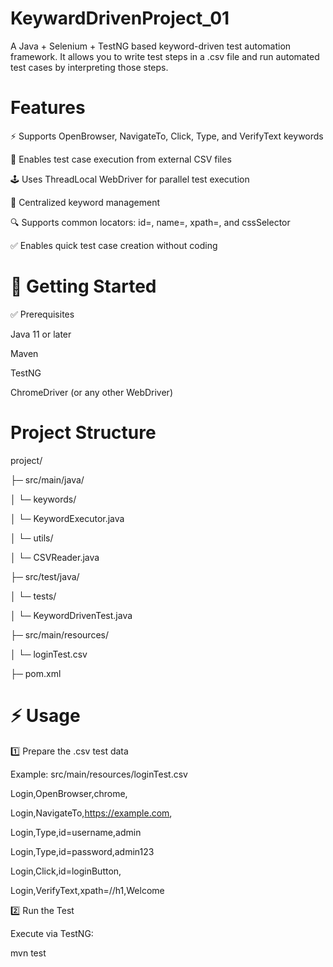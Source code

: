 # KeywardDrivenProject_01

A Java + Selenium + TestNG based keyword-driven test automation framework.
It allows you to write test steps in a .csv file and run automated test cases by interpreting those steps.

# Features
⚡️ Supports OpenBrowser, NavigateTo, Click, Type, and VerifyText keywords

📄 Enables test case execution from external CSV files

🕹️ Uses ThreadLocal WebDriver for parallel test execution

🧹 Centralized keyword management

🔍 Supports common locators: id=, name=, xpath=, and cssSelector

✅ Enables quick test case creation without coding





# 🏁 Getting Started

✅ Prerequisites

Java 11 or later

Maven

TestNG

ChromeDriver (or any other WebDriver)


# Project Structure
project/

├─ src/main/java/

│  └─ keywords/

│       └─ KeywordExecutor.java

│  └─ utils/

│       └─ CSVReader.java

├─ src/test/java/

│  └─ tests/

│       └─ KeywordDrivenTest.java

├─ src/main/resources/

│       └─ loginTest.csv

├─ pom.xml


# ⚡️ Usage

1️⃣ Prepare the .csv test data

Example: src/main/resources/loginTest.csv

Login,OpenBrowser,chrome,

Login,NavigateTo,https://example.com,

Login,Type,id=username,admin

Login,Type,id=password,admin123

Login,Click,id=loginButton,

Login,VerifyText,xpath=//h1,Welcome


2️⃣ Run the Test

Execute via TestNG:

mvn test

